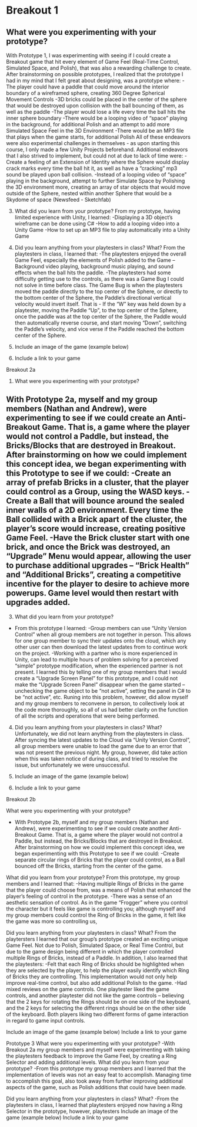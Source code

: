 # Breakout 1

## What were you experimenting with your prototype?

With Prototype 1, I was experimenting with seeing if I could create a Breakout game that hit every element of Game Feel (Real-Time Control, Simulated Space, and Polish), that was also a rewarding challenge to create. After brainstorming on possible prototypes, I realized that the prototype I had in my mind that I felt great about designing, was a prototype where:
-The player could have a paddle that could move around the interior boundary of a wireframed sphere, creating 360 Degree Spherical Movement Controls
-3D bricks could be placed in the center of the sphere that would be destroyed upon collision with the ball bouncing of them, as well as the paddle
-The player would lose a life every time the ball hits the inner sphere boundary
-There would be a looping video of “space” playing in the background, for additional Polish and an attempt to add more Simulated Space Feel in the 3D Environment
-There would be an MP3 file that plays when the game starts, for additional Polish
All of these endeavors were also experimental challenges in themselves - as upon starting this course, I only made a few Unity Projects beforehand. Additional endeavors that I also strived to implement, but could not at due to lack of time were:
-Create a feeling of an Extension of Identity where the Sphere would display crack marks every time the ball hit it, as well as have a “cracking” mp3 sound be played upon ball collision.
-Instead of a looping video of “space” playing in the background, attempt to further Simulate Space by Polishing the 3D environment more, creating an array of star objects that would move outside of the Sphere, nested within another Sphere that would be a Skydome of space (Newsfeed - Sketchfab)


3. What did you learn from your prototype?
From my prototype, having limited experience with Unity, I learned:
-Displaying a 3D object’s wireframe can be done using C#
-How to add a looping video into a Unity Game
-How to set up an MP3 file to play automatically into a Unity Game



4. Did you learn anything from your playtesters in class? What?
From the playtesters in class, I learned that:
-The playtesters enjoyed the overall Game Feel, especially the elements of Polish added to the Game – Background video playing, background music playing, and sound effects when the ball hits the paddle.
-The playtesters had some difficulty getting use to the controls, as there was a Game Bug I could not solve in time before class. The Game Bug is when the playtesters moved the paddle directly to the top center of the Sphere, or directly to the bottom center of the Sphere, the Paddle’s directional  vertical velocity would invert itself. That is  - If the “W” key was held down by a playtester, moving the Paddle “Up”, to the top center of the Sphere, once the paddle was at the top center of the Sphere, the Paddle would then automatically reverse course, and start moving “Down”, switching the Paddle’s velocity, and vice verse if the Paddle reached the bottom center of the Sphere.
5. Include an image of the game (example below)
6. Include a link to your game


Breakout 2a

1.	What were you experimenting with your prototype?

With Prototype 2a, myself and my group members (Nathan and Andrew), were experimenting to see if we could create an Anti-Breakout Game. That is, a game where the player would not control a Paddle, but instead, the Bricks/Blocks that are destroyed in Breakout. After brainstorming on how we could implement this concept idea, we began experimenting with this Prototype to see if we could:
-Create an array of prefab Bricks in a cluster, that the player could control as a Group, using the WASD keys.
-Create a Ball that will bounce around the sealed inner walls of a 2D environment. Every time the Ball collided with a Brick apart of the cluster, the player’s score would increase, creating positive Game Feel.
-Have the Brick cluster start with one brick, and once the Brick was destroyed, an “Upgrade” Menu would appear, allowing the user to purchase additional upgrades – “Brick Health” and “Additional Bricks”, creating a competitive incentive for the player to desire to achieve more powerups. Game level would then restart with upgrades added. 
- 

3. What did you learn from your prototype?
- From this prototype I learned:
-Group members can use “Unity Version Control” when all group members are not together in person. This allows for one group member to sync their updates onto the cloud, which any other user can then download the latest updates from to continue work on the project.
-Working with a partner who is more experienced in Unity, can lead to multiple hours of problem solving for a perceived “simple” prototype modification, when the experienced partner is not present. I learned this by telling one of my group members that I would create a “Upgrade Screen Panel” for this prototype, and I could not make the “Upgrade Screen Panel” disappear when the game started – unchecking the game object to be “not active”, setting the panel in C# to be “not active”, etc. Runing into this problem, however, did allow myself and my group members to reconvene in person, to collectively look at the code more thoroughly, so all of us had better clarity on the function of all the scripts and operations that were being performed.  

4. Did you learn anything from your playtesters in class? What?
Unfortunately, we did not learn anything from the playtesters in class. After syncing the latest updates to the Cloud via “Unity Version Control”, all group members were unable to load the game due to an error that was not present the previous night. My group, however, did take action when this was taken notice of during class, and tried to resolve the issue, but unfortunately we were unsuccessful.

5. Include an image of the game (example below)
6. Include a link to your game

Breakout 2b

What were you experimenting with your prototype?
- With Prototype 2b, myself and my group members (Nathan and Andrew), were experimenting to see if we could create another Anti-Breakout Game. That is, a game where the player would not control a Paddle, but instead, the Bricks/Blocks that are destroyed in Breakout. After brainstorming on how we could implement this concept idea, we began experimenting with this Prototype to see if we could:
-Create separate circular rings of Bricks that the player could control, as a Ball bounced off the Bricks, starting from the center of the game. 


What did you learn from your prototype?
From this prototype, my group members and I learned that:
-Having multiple Rings of Bricks in the game that the player could choose from, was a means of Polish that enhanced the player’s feeling of control in the prototype.
-There was a sense of an aesthetic sensation of control. As in the game “Frogger” where you control the character but it feels like game is controlling you; although myself and my group members could control the Ring of Bricks in the game, it felt like the game was more so controlling us, 

Did you learn anything from your playtesters in class? What?
From the playtersters I learned that our group’s prototype created an exciting unique Game Feel. Not due to Polish, Simulated Space, or Real Time Control, but due to the game design being different in which the player controlled multiple Rings of Bricks, instead of a Paddle. 
In addition, I also learned that the playtesters:
-Felt that each Ring of Bricks should be highlighted when they are selected by the player, to help the player easily identify which Ring of Bricks they are controlling. This implementation would not only help improve real-time control, but also add additional Polish to the game. 
-Had mixed reviews on the game controls. One playtester liked the game controls, and another playtester did not like the game controls – believing that the 2 keys for rotating the Rings should be on one side of the keyboard, and the 2 keys for selecting the different rings should be on the other side of the keyboard. Both players liking two different forms of game interaction in regard to game input controls.

Include an image of the game (example below)
Include a link to your game

Prototype 3
What were you experimenting with your prototype?
-With Breakout 2a my group members and myself were experimenting with taking the playtesters feedback to improve the Game Feel, by creating a Ring Selector and adding additional levels. 
What did you learn from your prototype?
-From this prototype my group members and I learned that the implementation of levels was not an easy feat to accomplish. Managing time to accomplish this goal, also took away from further improving additional aspects of the game, such as Polish additions that could have been made.

Did you learn anything from your playtesters in class? What?
-From the playtesters in class, I learned that playtesters enjoyed now having a Ring Selector in the prototype, however, playtesters
Include an image of the game (example below)
Include a link to your game


